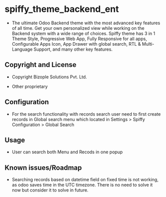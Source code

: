 spiffy_theme_backend_ent
=================
* The ultimate Odoo Backend theme with the most advanced key features of all time. Get your own personalized view while working on the Backend system with a wide range of choices. Spiffy theme has 3 in 1 Theme Style, Progressive Web App, Fully Responsive for all apps, Configurable Apps Icon, App Drawer with global search, RTL & Multi-Language Support, and many other key features.

Copyright and License
---------------------
* Copyright Bizople Solutions Pvt. Ltd.

* Other proprietary

Configuration
-----------------------
* For the search functionality with records search user need to first create records in Global search menu which located in Settings > Spiffy Configuration > Global Search

Usage
-----------------------
* User can search both Menu and Recods in one popup

Known issues/Roadmap
--------------------
* Searching records based on datetime field on fixed time is not working, as odoo saves time in the UTC timezone. There is no need to solve it now but consider it to solve in future.